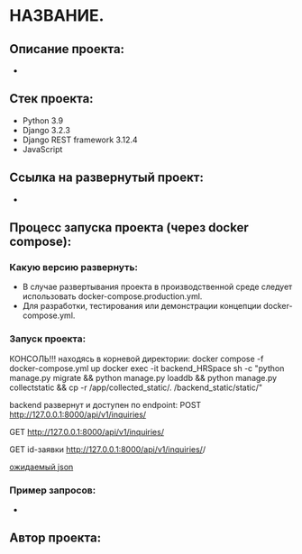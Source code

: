 # НАЗВАНИЕ.
## Описание проекта:
- 
## Стек проекта:
- Python 3.9
- Django 3.2.3
- Django REST framework 3.12.4
- JavaScript
## Cсылка на развернутый проект:
- 
## Процесс запуска проекта (через docker compose):
### Какую версию развернуть:
- В случае развертывания проекта в производственной среде следует использовать docker-compose.production.yml.
- Для разработки, тестирования или демонстрации концепции docker-compose.yml.
### Запуск проекта:
КОНСОЛЬ!!!
находясь в корневой директории:
docker compose -f docker-compose.yml up
docker exec -it backend_HRSpace sh -c "python manage.py migrate && python manage.py loaddb && python manage.py collectstatic && cp -r /app/collected_static/. /backend_static/static/"

backend развернут и доступен по endpoint:
POST
http://127.0.0.1:8000/api/v1/inquiries/

GET
http://127.0.0.1:8000/api/v1/inquiries/

GET id-заявки
http://127.0.0.1:8000/api/v1/inquiries/<id>/

[ожидаемый json](backend/expected%20_json.json)

### Пример запросов:
- 
## Автор проекта:
